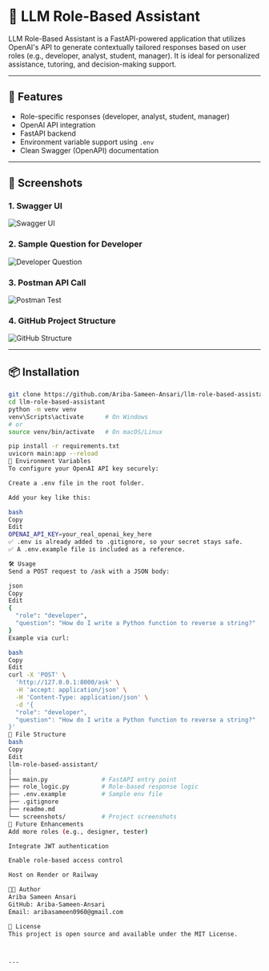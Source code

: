 
# 🤖 LLM Role-Based Assistant

LLM Role-Based Assistant is a FastAPI-powered application that utilizes OpenAI's API to generate contextually tailored responses based on user roles (e.g., developer, analyst, student, manager). It is ideal for personalized assistance, tutoring, and decision-making support.

---

## 🚀 Features

- Role-specific responses (developer, analyst, student, manager)
- OpenAI API integration
- FastAPI backend
- Environment variable support using `.env`
- Clean Swagger (OpenAPI) documentation

---

## 📸 Screenshots

### 1. Swagger UI
![Swagger UI](screenshots/1_swagger_ui.png)

### 2. Sample Question for Developer
![Developer Question](screenshots/2_developer_question.png)

### 3. Postman API Call
![Postman Test](screenshots/4_browser_postman.png)

### 4. GitHub Project Structure
![GitHub Structure](screenshots/6_github_structure.png)

---

## 📦 Installation

```bash
git clone https://github.com/Ariba-Sameen-Ansari/llm-role-based-assistant.git
cd llm-role-based-assistant
python -m venv venv
venv\Scripts\activate      # On Windows
# or
source venv/bin/activate   # On macOS/Linux

pip install -r requirements.txt
uvicorn main:app --reload
🔐 Environment Variables
To configure your OpenAI API key securely:

Create a .env file in the root folder.

Add your key like this:

bash
Copy
Edit
OPENAI_API_KEY=your_real_openai_key_here
✅ .env is already added to .gitignore, so your secret stays safe.
✅ A .env.example file is included as a reference.

🛠️ Usage
Send a POST request to /ask with a JSON body:

json
Copy
Edit
{
  "role": "developer",
  "question": "How do I write a Python function to reverse a string?"
}
Example via curl:

bash
Copy
Edit
curl -X 'POST' \
  'http://127.0.0.1:8000/ask' \
  -H 'accept: application/json' \
  -H 'Content-Type: application/json' \
  -d '{
  "role": "developer",
  "question": "How do I write a Python function to reverse a string?"
}'
📁 File Structure
bash
Copy
Edit
llm-role-based-assistant/
│
├── main.py               # FastAPI entry point
├── role_logic.py         # Role-based response logic
├── .env.example          # Sample env file
├── .gitignore
├── readme.md
└── screenshots/          # Project screenshots
🧠 Future Enhancements
Add more roles (e.g., designer, tester)

Integrate JWT authentication

Enable role-based access control

Host on Render or Railway

👩‍💻 Author
Ariba Sameen Ansari
GitHub: Ariba-Sameen-Ansari
Email: aribasameen0960@gmail.com

📄 License
This project is open source and available under the MIT License.



---